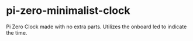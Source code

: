 # pi-zero-minimalist-clock
Pi Zero Clock made with no extra parts. Utilizes the onboard led to indicate the time.
